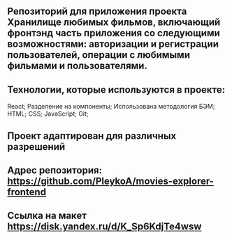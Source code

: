 ##  Репозиторий для приложения проекта Хранилище любимых фильмов, включающий фронтэнд часть приложения со следующими возможностями: авторизации и регистрации пользователей, операции с любимыми фильмами и пользователями.


## Технологии, которые используются в проекте:
React;
Разделение на компоненты;
Использована методология БЭМ;
HTML;
CSS;
JavaScript;
Git;

## Проект адаптирован для различных разрешений

## Адрес репозитория: https://github.com/PleykoA/movies-explorer-frontend

## Ссылка на макет https://disk.yandex.ru/d/K_Sp6KdjTe4wsw
